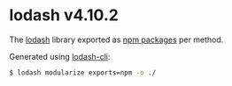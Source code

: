 # lodash v4.10.2

The [lodash](https://lodash.com/) library exported as [npm packages](https://www.npmjs.com/browse/keyword/lodash-modularized) per method.

Generated using [lodash-cli](https://www.npmjs.com/package/lodash-cli):
```bash
$ lodash modularize exports=npm -o ./
```
